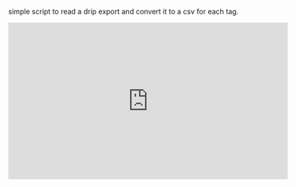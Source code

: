 simple script to read a drip export and convert it to a csv for each tag.

<iframe width="560" height="315" src="https://www.youtube.com/embed/Lx-UDHy90Bk" frameborder="0" webkitallowfullscreen mozallowfullscreen allowfullscreen />

